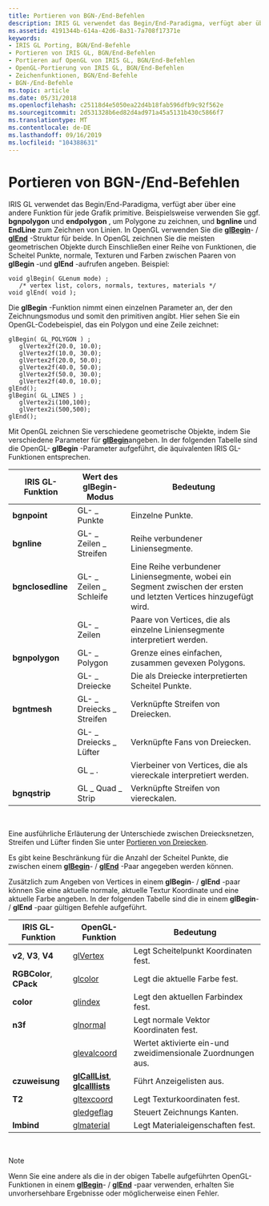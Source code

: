 ```yaml
---
title: Portieren von BGN-/End-Befehlen
description: IRIS GL verwendet das Begin/End-Paradigma, verfügt aber über eine andere Funktion für jede Grafik primitive.
ms.assetid: 4191344b-614a-42d6-8a31-7a708f17371e
keywords:
- IRIS GL Porting, BGN/End-Befehle
- Portieren von IRIS GL, BGN/End-Befehlen
- Portieren auf OpenGL von IRIS GL, BGN/End-Befehlen
- OpenGL-Portierung von IRIS GL, BGN/End-Befehlen
- Zeichenfunktionen, BGN/End-Befehle
- BGN-/End-Befehle
ms.topic: article
ms.date: 05/31/2018
ms.openlocfilehash: c25118d4e5050ea22d4b18fab596dfb9c92f562e
ms.sourcegitcommit: 2d531328b6ed82d4ad971a45a5131b430c5866f7
ms.translationtype: MT
ms.contentlocale: de-DE
ms.lasthandoff: 09/16/2019
ms.locfileid: "104388631"
---
```

# <a name="porting-bgnend-commands"></a>Portieren von BGN-/End-Befehlen

IRIS GL verwendet das Begin/End-Paradigma, verfügt aber über eine andere Funktion für jede Grafik primitive. Beispielsweise verwenden Sie ggf. **bgnpolygon** und **endpolygon** , um Polygone zu zeichnen, und **bgnline** und **EndLine** zum Zeichnen von Linien. In OpenGL verwenden Sie die [**glBegin**](glbegin.md)-  /  [**glEnd**](glend.md) -Struktur für beide. In OpenGL zeichnen Sie die meisten geometrischen Objekte durch Einschließen einer Reihe von Funktionen, die Scheitel Punkte, normale, Texturen und Farben zwischen Paaren von **glBegin** -und **glEnd** -aufrufen angeben. Beispiel:

``` syntax
void glBegin( GLenum mode) ; 
   /* vertex list, colors, normals, textures, materials */ 
void glEnd( void );
```

Die **glBegin** -Funktion nimmt einen einzelnen Parameter an, der den Zeichnungsmodus und somit den primitiven angibt. Hier sehen Sie ein OpenGL-Codebeispiel, das ein Polygon und eine Zeile zeichnet:

``` syntax
glBegin( GL_POLYGON ) ; 
   glVertex2f(20.0, 10.0); 
   glVertex2f(10.0, 30.0); 
   glVertex2f(20.0, 50.0); 
   glVertex2f(40.0, 50.0); 
   glVertex2f(50.0, 30.0); 
   glVertex2f(40.0, 10.0); 
glEnd(); 
glBegin( GL_LINES ) ; 
   glVertex2i(100,100); 
   glVertex2i(500,500); 
glEnd();
```

Mit OpenGL zeichnen Sie verschiedene geometrische Objekte, indem Sie verschiedene Parameter für [**glBegin**](glbegin.md)angeben. In der folgenden Tabelle sind die OpenGL- **glBegin** -Parameter aufgeführt, die äquivalenten IRIS GL-Funktionen entsprechen.



| IRIS GL-Funktion  | Wert des glBegin-Modus | Bedeutung                                                                                  |
|-------------------|-----------------------|------------------------------------------------------------------------------------------|
| **bgnpoint**      | GL- \_ Punkte            | Einzelne Punkte.                                                                       |
| **bgnline**       | GL- \_ Zeilen \_ Streifen       | Reihe verbundener Liniensegmente.                                                       |
| **bgnclosedline** | GL- \_ Zeilen \_ Schleife        | Eine Reihe verbundener Liniensegmente, wobei ein Segment zwischen der ersten und letzten Vertices hinzugefügt wird. |
|                   | GL- \_ Zeilen             | Paare von Vertices, die als einzelne Liniensegmente interpretiert werden.                               |
| **bgnpolygon**    | GL- \_ Polygon           | Grenze eines einfachen, zusammen gevexen Polygons.                                                     |
|                   | GL- \_ Dreiecke         | Die als Dreiecke interpretierten Scheitel Punkte.                                            |
| **bgntmesh**      | GL- \_ Dreiecks \_ Streifen   | Verknüpfte Streifen von Dreiecken.                                                              |
|                   | GL- \_ Dreiecks \_ Lüfter     | Verknüpfte Fans von Dreiecken.                                                                |
|                   | GL \_ .             | Vierbeiner von Vertices, die als viereckale interpretiert werden.                                    |
| **bgnqstrip**     | GL \_ Quad \_ Strip       | Verknüpfte Streifen von viereckalen.                                                         |



 

Eine ausführliche Erläuterung der Unterschiede zwischen Dreiecksnetzen, Streifen und Lüfter finden Sie unter [Portieren von Dreiecken](porting-triangles.md).

Es gibt keine Beschränkung für die Anzahl der Scheitel Punkte, die zwischen einem [**glBegin**](glbegin.md)-  /  [**glEnd**](glend.md) -Paar angegeben werden können.

Zusätzlich zum Angeben von Vertices in einem **glBegin**-  /  **glEnd** -paar können Sie eine aktuelle normale, aktuelle Textur Koordinate und eine aktuelle Farbe angeben. In der folgenden Tabelle sind die in einem **glBegin**-  /  **glEnd** -paar gültigen Befehle aufgeführt.



| IRIS GL-Funktion        | OpenGL-Funktion                                                      | Bedeutung                                          |
|-------------------------|----------------------------------------------------------------------|--------------------------------------------------|
| **v2**, **V3**, **V4**  | [glVertex](glvertex-functions.md)                                   | Legt Scheitelpunkt Koordinaten fest.                         |
| **RGBColor**, **CPack** | [glcolor](glcolor-functions.md)                                     | Legt die aktuelle Farbe fest.                              |
| **color**               | [glindex](glindex-functions.md)                                     | Legt den aktuellen Farbindex fest.                        |
| **n3f**                 | [glnormal](glnormal-functions.md)                                   | Legt normale Vektor Koordinaten fest.                  |
|                         | [glevalcoord](glevalcoord-functions.md)                             | Wertet aktivierte ein-und zweidimensionale Zuordnungen aus. |
| **czuweisung**             | [**glCallList**](glcalllist.md), [ **glcalllists**](glcalllists.md) | Führt Anzeigelisten aus.                        |
| **T2**                  | [gltexcoord](gltexcoord-functions.md)                               | Legt Texturkoordinaten fest.                        |
|                         | [gledgeflag](gledgeflag-functions.md)                               | Steuert Zeichnungs Kanten.                          |
| **lmbind**              | [glmaterial](glmaterial-functions.md)                               | Legt Materialeigenschaften fest.                        |



 

> [!Note]
>
> Wenn Sie eine andere als die in der obigen Tabelle aufgeführten OpenGL-Funktionen in einem [**glBegin**](glbegin.md)-  /  [**glEnd**](glend.md) -paar verwenden, erhalten Sie unvorhersehbare Ergebnisse oder möglicherweise einen Fehler.

 

 

 




